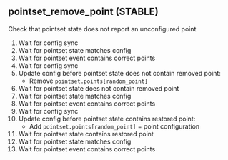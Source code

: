 
## pointset_remove_point (STABLE)

Check that pointset state does not report an unconfigured point

1. Wait for config sync
1. Wait for pointset state matches config
1. Wait for pointset event contains correct points
1. Wait for config sync
1. Update config before pointset state does not contain removed point:
    * Remove `pointset.points[random_point]`
1. Wait for pointset state does not contain removed point
1. Wait for pointset state matches config
1. Wait for pointset event contains correct points
1. Wait for config sync
1. Update config before pointset state contains restored point:
    * Add `pointset.points[random_point]` = point configuration
1. Wait for pointset state contains restored point
1. Wait for pointset state matches config
1. Wait for pointset event contains correct points
